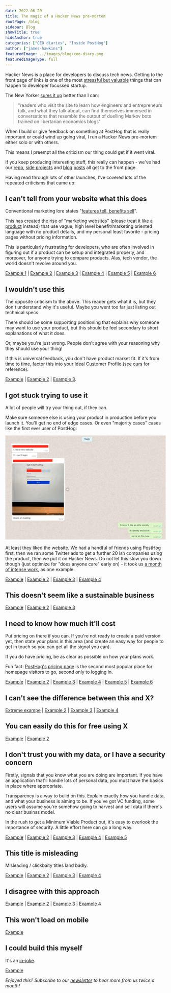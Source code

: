 ```yaml
---
date: 2022-06-20
title: The magic of a Hacker News pre-mortem
rootPage: /blog
sidebar: Blog
showTitle: true
hideAnchor: true
categories: ["CEO diaries", "Inside PostHog"]
author: ["james-hawkins"]
featuredImage: ../images/blog/ceo-diary.png
featuredImageType: full
---
```


Hacker News is a place for developers to discuss tech news. Getting to the front page of links is one of the most [stressful but valuable](https://twitter.com/james406/status/1506293206643785728) things that can happen to developer focussed startup.

The New Yorker [sums it up](https://www.newyorker.com/news/letter-from-silicon-valley/the-lonely-work-of-moderating-hacker-news) better than I can:

> "readers who visit the site to learn how engineers and entrepreneurs talk, and what they talk about, can find themselves immersed in conversations that resemble the output of duelling Markov bots trained on libertarian economics blogs"

When I build or give feedback on something at PostHog that is really important or could wind up going viral, I run a Hacker News pre-mortem either solo or with others.

This means I preempt all the criticism our thing could get if it went viral.

If you keep producing interesting stuff, this really can happen - we've had our [repo](https://github.com/posthog/posthog), [side projects](https://isgoogleanalyticsillegal.com/) and [blog](story-about-pivots) [posts](moving-to-sf/) all get to the front page.

Having read through lots of other launches, I've covered lots of the repeated criticisms that came up:

## I can't tell from your website what this does

Conventional marketing lore states "[features tell, benefits sell](https://www.helpscout.com/blog/benefits-sell/)".

This has created the rise of "marketing websites" (please [treat it like a product](ceo-diary-4#treat-your-website-as-a-product-but-not-at-first) instead) that use vague, high level benefit/marketing oriented language with no product details, and my personal least favorite - pricing pages without pricing information.

This is particularly frustrating for developers, who are often involved in figuring out if a product can be setup and integrated properly, and moreover, for anyone trying to compare products. Alas, tech vendor, the world doesn't revolve around you.

[Example 1](https://news.ycombinator.com/item?id=30617507) | [Example 2](https://news.ycombinator.com/item?id=30699795) | [Example 3](https://news.ycombinator.com/item?id=30698479) | [Example 4](https://news.ycombinator.com/item?id=30278384) | [Example 5](https://news.ycombinator.com/item?id=29895661) | [Example 6](https://news.ycombinator.com/item?id=29901915)

## I wouldn't use this

The opposite criticism to the above. This reader gets what it is, but they don't understand why it's useful. Maybe you went too far just listing out technical specs.

There should be some supporting positioning that explains why someone may want to use your product, but this should be feel secondary to short explanations of what it does.

Or, maybe you're just wrong. People don't agree with your reasoning why they should use your thing!

If this is universal feedback, you don't have product market fit. If it's from time to time, factor this into your Ideal Customer Profile ([see ours](../handbook/strategy/strategy#target-customers-for-2022) for reference).

[Example](https://news.ycombinator.com/item?id=30640487) | [Example 2](https://news.ycombinator.com/item?id=27503930) | [Example 3](https://news.ycombinator.com/item?id=27884669).

## I got stuck trying to use it

A lot of people will try your thing out, if they can.

Make sure someone else is using your product in production before you launch it. You'll get no end of edge cases. Or even "majority cases" cases like the first ever user of PostHog:

![user gets stuck because they cannot log into PostHog](../images/02/Screenshot-2020-02-25-at-21.52.15.png)

At least they liked the website. We had a handful of friends using PostHog first, then we ran some Twitter ads to get a further 20 ish companies using the product, then we put it on Hacker News. Do not let this slow you down though (just optimize for "does anyone care" early on) - it took us [a month of intense work](pivot-to-posthog), as one example.

[Example](https://news.ycombinator.com/item?id=30698771) | [Example 2](https://news.ycombinator.com/item?id=29892909) | [Example 3](https://news.ycombinator.com/item?id=29629604) | [Example 4](https://news.ycombinator.com/item?id=27885861)

## This doesn't seem like a sustainable business

[Example](https://news.ycombinator.com/item?id=28289988) | [Example 2](https://news.ycombinator.com/item?id=20107991) | [Example 3](https://news.ycombinator.com/item?id=20108075)

## I need to know how much it'll cost

Put pricing on there if you can. If you're not ready to create a paid version yet, then state your plans in this area (and create an easy way for people to get in touch so you can get all the signal you can).

If you do have pricing, be as clear as possible on how your plans work.

Fun fact: [PostHog's pricing page](../../pricing) is the second most popular place for homepage visitors to go, second only to logging in.

[Example](https://news.ycombinator.com/item?id=30618024) | [Example 2](https://news.ycombinator.com/item?id=28331535) | [Example 3](https://news.ycombinator.com/item?id=27974615) | [Example 4](https://news.ycombinator.com/item?id=26881171) | [Example 5](https://news.ycombinator.com/item?id=30357971) | [Example 6](https://news.ycombinator.com/item?id=22640023)

## I can't see the difference between this and X?

[Extreme exampe](https://news.ycombinator.com/item?id=30290722) | [Example 2](https://news.ycombinator.com/item?id=28120858) | [Example 3](https://news.ycombinator.com/item?id=28118240) | [Example 4](https://news.ycombinator.com/item?id=29262281)

## You can easily do this for free using X

[Example](https://news.ycombinator.com/item?id=30640693) | [Example 2](https://news.ycombinator.com/item?id=29267823)

## I don't trust you with my data, or I have a security concern

Firstly, signals that you know what you are doing are important. If you have an application that'll handle lots of personal data, you must have the basics in place where appropriate.

Transparency is a way to build on this. Explain exactly how you handle data, and what your business is aiming to be. If you've got VC funding, some users will assume you're somehow going to harvest and sell data if there's no clear businss model.

In the rush to get a Minimum Viable Product out, it's easy to overlook the importance of security. A little effort here can go a long way.

[Example](https://news.ycombinator.com/item?id=29898582) | [Example 2](https://news.ycombinator.com/item?id=28280362) | [Example 3](https://news.ycombinator.com/item?id=27978440) | [Example 4](https://news.ycombinator.com/item?id=30642077) | [Example 5](https://news.ycombinator.com/item?id=20109511)


## This title is misleading

Misleading / clickbaity titles land badly.

[Example](https://news.ycombinator.com/item?id=30543456) | [Example 2](https://news.ycombinator.com/item?id=29792628) | [Example 3](https://news.ycombinator.com/item?id=31490603) | [Example 4](https://news.ycombinator.com/item?id=31478760)

## I disagree with this approach

[Example](https://news.ycombinator.com/item?id=30594508) | [Example 2](https://news.ycombinator.com/item?id=30593513) | [Example 3](https://news.ycombinator.com/item?id=29845834) | [Example 4](https://news.ycombinator.com/item?id=29844670)

## This won't load on mobile

[Example](https://news.ycombinator.com/item?id=28087142)


## I could build this myself

It's an [in-joke](https://news.ycombinator.com/item?id=8863).

[Example](https://news.ycombinator.com/item?id=28090851)

_Enjoyed this? Subscribe to our [newsletter](/newsletter) to hear more from us twice a month!_

<NewsletterForm
compact
/>
